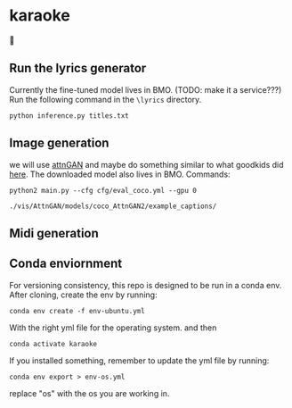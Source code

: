 # karaoke
🎵

## Run the lyrics generator
Currently the fine-tuned model lives in BMO. (TODO: make it a service???) Run the following command in the `\lyrics` directory.

`python inference.py titles.txt `

## Image generation

we will use [attnGAN](https://arxiv.org/pdf/1711.10485.pdf) and maybe do something similar to what goodkids did [here](https://neurips2019creativity.github.io/doc/Text%20Conditional%20Lyric%20Video%20Generation.pdf). The downloaded model also lives in BMO. Commands:

`python2 main.py --cfg cfg/eval_coco.yml --gpu 0`

`./vis/AttnGAN/models/coco_AttnGAN2/example_captions/`


## Midi generation

## Conda enviornment
For versioning consistency, this repo is designed to be run in a conda env.
After cloning, create the env by running:

`conda env create -f env-ubuntu.yml`

With the right yml file for the operating system. and then

`conda activate karaoke`

If you installed something, remember to update the yml file by running:

`conda env export > env-os.yml`

replace "os" with the os you are working in. 
